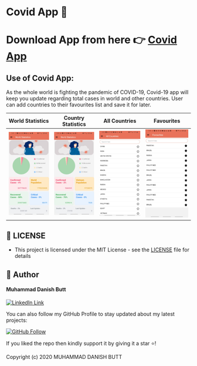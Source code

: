 ﻿# Covid App 🦠
 # Download App from here 👉 [Covid App](https://drive.google.com/file/d/109nILP56GDvXh5Iahqox7drpJwfVt4lH/view?usp=sharing)
 ## Use of Covid App: 
As the whole world is fighting the pandemic of COVID-19,  Covid-19 app will keep you update regarding total cases in world and other countries. User can add countries to their favourites list and save it for later.


World Statistics         | Country Statistics    | All Countries |  Favourites
:------------------------:|:------------------------:|:------------------------:|:------------------------:
<img height = "50%" src="https://github.com/indiedanish/Covid-App/blob/main/1.jpeg" /> | <img height = "50%" src="https://github.com/indiedanish/Covid-App/blob/main/2.jpeg" /> | <img height = "50%" src="https://github.com/indiedanish/Covid-App/blob/main/3.jpeg" /> | <img height = "50%" src="https://github.com/indiedanish/Covid-App/blob/main/4.jpeg" />

## 🔑 LICENSE
- This project is licensed under the MIT License - see the [LICENSE](https://github.com/cuiisb/assignment-4-indiedanish/blob/main/LICENSE) file for details

## 🧑 Author

#### Muhammad Danish Butt
[![LinkedIn Link](https://img.shields.io/badge/Connect-Danish-blue.svg?logo=linkedin&longCache=true&style=social&label=Connect
)](https://www.linkedin.com/in/indiedanish)

You can also follow my GitHub Profile to stay updated about my latest projects:

[![GitHub Follow](https://img.shields.io/badge/Connect-Danish-blue.svg?logo=Github&longCache=true&style=social&label=Follow)](https://github.com/indiedanish)

If you liked the repo then kindly support it by giving it a star ⭐!

Copyright (c) 2020 MUHAMMAD DANISH BUTT

